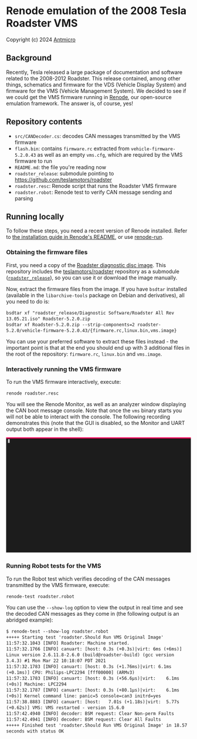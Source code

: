 # Renode emulation of the 2008 Tesla Roadster VMS

Copyright (c) 2024 [Antmicro](https://www.antmicro.com)

## Background

Recently, Tesla released a large package of documentation and software related to the 2008-2012 Roadster. This release contained, among other things, schematics and firmware for the VDS (Vehicle Display System) and firmware for the VMS (Vehicle Management System). We decided to see if we could get the VMS firmware running in [Renode](https://renode.io), our open-source emulation framework. The answer is, of course, yes!

## Repository contents

* `src/CANDecoder.cs`: decodes CAN messages transmitted by the VMS firmware
* `flash.bin`: contains `firmware.rc` extracted from `vehicle-firmware-5.2.0.43` as well as an empty `vms.cfg`, which are required by the VMS firmware to run
* `README.md`: the file you're reading now
* `roadster_release`: submodule pointing to https://github.com/teslamotors/roadster
* `roadster.resc`: Renode script that runs the Roadster VMS firmware
* `roadster.robot`: Renode test to verify CAN message sending and parsing

## Running locally

To follow these steps, you need a recent version of Renode installed. Refer to [the installation guide in Renode's README](https://github.com/renode/renode/blob/master/README.rst#installation), or use [renode-run](https://github.com/antmicro/renode-run).

### Obtaining the firmware files

First, you need a copy of the [Roadster diagnostic disc image](https://github.com/teslamotors/roadster/blob/b71b47cd3c82ad58e1aefb770d9489c7c0e94980/Diagnostic%20Software/Roadster%20All%20Rev%2013.05.21.iso). This repository includes the [teslamotors/roadster](https://github.com/teslamotors/roadster) repository as a submodule ([`roadster_release`](./roadster_release)), so you can use it or download the image manually.

Now, extract the firmware files from the image. If you have `bsdtar` installed (available in the `libarchive-tools` package on Debian and derivatives), all you need to do is:

```
bsdtar xf "roadster_release/Diagnostic Software/Roadster All Rev 13.05.21.iso" Roadster-5.2.0.zip
bsdtar xf Roadster-5.2.0.zip --strip-components=2 roadster-5.2.0/vehicle-firmware-5.2.0.43/{firmware.rc,linux.bin,vms.image}
```

You can use your preferred software to extract these files instead - the important point is that at the end you should end up with 3 additional files in the root of the repository: `firmware.rc`, `linux.bin` and `vms.image`.

### Interactively running the VMS firmware

To run the VMS firmware interactively, execute:

```
renode roadster.resc
```

You will see the Renode Monitor, as well as an analyzer window displaying the CAN boot message console. Note that once the `vms` binary starts you will not be able to interact with the console. The following recording demonstrates this (note that the GUI is disabled, so the Monitor and UART output both appear in the shell):

![Renode VMS screencast](./images/renode-roadster-vms.svg "Renode VMS screencast")

### Running Robot tests for the VMS

To run the Robot test which verifies decoding of the CAN messages transmitted by the VMS firmware, execute:
```
renode-test roadster.robot
```

You can use the `--show-log` option to view the output in real time and see the decoded CAN messages as they come in (the following output is an abridged example):
```
$ renode-test --show-log roadster.robot
+++++ Starting test 'roadster.Should Run VMS Original Image'
11:57:32.1043 [INFO] Roadster: Machine started.
11:57:32.1766 [INFO] canuart: [host: 0.3s (+0.3s)|virt: 6ms (+6ms)] Linux version 2.6.11.8-2.6.0 (build@roadster-build) (gcc version 3.4.3) #1 Mon Mar 22 10:18:07 PDT 2021
11:57:32.1783 [INFO] canuart: [host: 0.3s (+1.76ms)|virt: 6.1ms (+0.1ms)] CPU: Philips-LPC2294 [fff00000] (ARMv3)
11:57:32.1783 [INFO] canuart: [host: 0.3s (+56.6µs)|virt:    6.1ms (+0s)] Machine: LPC2294
11:57:32.1787 [INFO] canuart: [host: 0.3s (+80.1µs)|virt:    6.1ms (+0s)] Kernel command line: panic=5 console=can3 initrd=yes
11:57:38.8883 [INFO] canuart: [host:   7.01s (+1.18s)|virt:  5.77s (+0.62s)] VMS: VMS restarted - version 15.6.0
11:57:42.4940 [INFO] decoder: BSM request: Clear Non-perm Faults
11:57:42.4941 [INFO] decoder: BSM request: Clear All Faults
+++++ Finished test 'roadster.Should Run VMS Original Image' in 18.57 seconds with status OK
```
